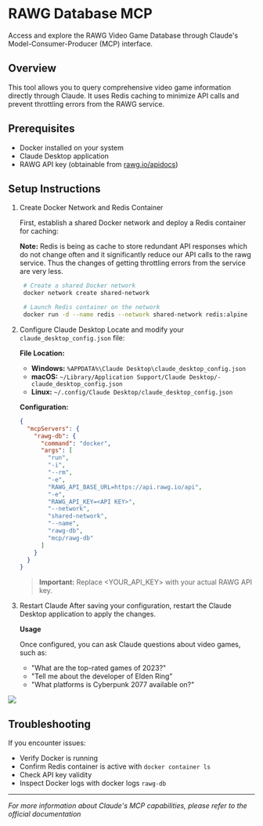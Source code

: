 # RAWG Database MCP

Access and explore the RAWG Video Game Database through Claude's Model-Consumer-Producer (MCP) interface.

## Overview

This tool allows you to query comprehensive video game information directly through Claude. It uses Redis caching to minimize API calls and prevent throttling errors from the RAWG service.

## Prerequisites

- Docker installed on your system
- Claude Desktop application
- RAWG API key (obtainable from [rawg.io/apidocs](https://rawg.io/apidocs))

## Setup Instructions

1.  Create Docker Network and Redis Container

    First, establish a shared Docker network and deploy a Redis container for caching:

    **Note:** Redis is being as cache to store redundant API responses which do not change often and it significantly reduce our API calls to the rawg service. Thus the changes of getting throttling errors from the service are very less.

    ```bash
     # Create a shared Docker network
     docker network create shared-network

     # Launch Redis container on the network
     docker run -d --name redis --network shared-network redis:alpine
    ```

2.  Configure Claude Desktop
    Locate and modify your `claude_desktop_config.json` file:

    **File Location:**

    - **Windows:** `%APPDATA%\Claude Desktop\claude_desktop_config.json`
    - **macOS:** `~/Library/Application Support/Claude Desktop/-claude_desktop_config.json`
    - **Linux:** `~/.config/Claude Desktop/claude_desktop_config.json`

    **Configuration:**

    ```json
    {
      "mcpServers": {
        "rawg-db": {
          "command": "docker",
          "args": [
            "run",
            "-i",
            "--rm",
            "-e",
            "RAWG_API_BASE_URL=https://api.rawg.io/api",
            "-e",
            "RAWG_API_KEY=<API KEY>",
            "--network",
            "shared-network",
            "--name",
            "rawg-db",
            "mcp/rawg-db"
          ]
        }
      }
    }
    ```

    > **Important:** Replace <YOUR_API_KEY> with your actual RAWG API key.

3.  Restart Claude
    After saving your configuration, restart the Claude Desktop application to apply the changes.

    **Usage**

    Once configured, you can ask Claude questions about video games, such as:

    - "What are the top-rated games of 2023?"
    - "Tell me about the developer of Elden Ring"
    - "What platforms is Cyberpunk 2077 available on?"

[![](https://github.com/user-attachments/assets/5d2a15f9-cb45-42f8-9f59-a017127ddda0)](https://ja3-projects.s3.ap-south-1.amazonaws.com/rawg-db-mcp.mp4)


## Troubleshooting

If you encounter issues:

- Verify Docker is running
- Confirm Redis container is active with `docker container ls`
- Check API key validity
- Inspect Docker logs with docker logs `rawg-db`

---

_For more information about Claude's MCP capabilities, please refer to the official documentation_
